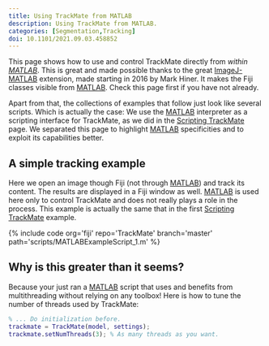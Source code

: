 ```yaml
---
title: Using TrackMate from MATLAB
description: Using TrackMate from MATLAB.
categories: [Segmentation,Tracking]
doi: 10.1101/2021.09.03.458852
---
```


This page shows how to use and control TrackMate directly from *within [MATLAB](/scripting/matlab)*. 
This is great and made possible thanks to the great [ImageJ-MATLAB](/scripting/matlab) extension, made starting in 2016 by Mark Hiner.
It makes the Fiji classes visible from [MATLAB](/scripting/matlab). 
Check this page first if you have not already. 

Apart from that, the collections of examples that follow just look like several scripts. 
Which is actually the case: We use the [MATLAB](/scripting/matlab) interpreter as a scripting interface for TrackMate, as we did in the [Scripting TrackMate](/plugins/trackmate/scripting) page. 
We separated this page to highlight [MATLAB](/scripting/matlab) specificities and to exploit its capabilities better.


## A simple tracking example

Here we open an image though Fiji (not through [MATLAB](/scripting/matlab)) and track its content. 
The results are displayed in a Fiji window as well.
[MATLAB](/scripting/matlab) is used here only to control TrackMate and does not really plays a role in the process. 
This example is actually the same that in the first [Scripting TrackMate](/plugins/trackmate/scripting) example.

{% include code org='fiji' repo='TrackMate' branch='master' path='scripts/MATLABExampleScript_1.m' %}


## Why is this greater than it seems?

Because your just ran a [MATLAB](/scripting/matlab) script that uses and benefits from multithreading without relying on any toolbox! 
Here is how to tune the number of threads used by TrackMate:

```matlab
% ... Do initialization before.
trackmate = TrackMate(model, settings);
trackmate.setNumThreads(3); % As many threads as you want.
```
